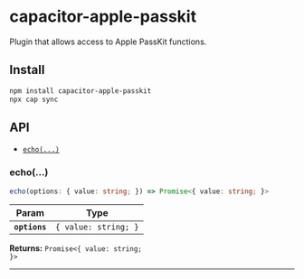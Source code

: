 # capacitor-apple-passkit

Plugin that allows access to Apple PassKit functions.

## Install

```bash
npm install capacitor-apple-passkit
npx cap sync
```

## API

<docgen-index>

* [`echo(...)`](#echo)

</docgen-index>

<docgen-api>
<!--Update the source file JSDoc comments and rerun docgen to update the docs below-->

### echo(...)

```typescript
echo(options: { value: string; }) => Promise<{ value: string; }>
```

| Param         | Type                            |
| ------------- | ------------------------------- |
| **`options`** | <code>{ value: string; }</code> |

**Returns:** <code>Promise&lt;{ value: string; }&gt;</code>

--------------------

</docgen-api>
